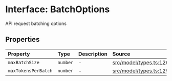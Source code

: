 # Interface: BatchOptions

API request batching options

## Properties

| Property | Type | Description | Source |
| :------ | :------ | :------ | :------ |
| `maxBatchSize` | `number` | - | [src/model/types.ts:126](https://github.com/dexaai/llm-tools/blob/f300435/src/model/types.ts#L126) |
| `maxTokensPerBatch` | `number` | - | [src/model/types.ts:125](https://github.com/dexaai/llm-tools/blob/f300435/src/model/types.ts#L125) |
